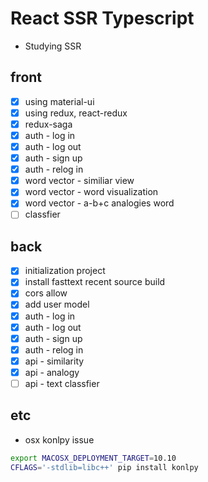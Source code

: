 # React SSR Typescript

- Studying SSR

## front

- [x] using material-ui
- [x] using redux, react-redux
- [x] redux-saga
- [x] auth - log in
- [x] auth - log out
- [x] auth - sign up
- [x] auth - relog in
- [x] word vector - similiar view
- [x] word vector - word visualization
- [x] word vector - a-b+c analogies word
- [ ] classfier

## back

- [x] initialization project
- [x] install fasttext recent source build
- [x] cors allow
- [x] add user model
- [x] auth - log in
- [x] auth - log out
- [x] auth - sign up
- [x] auth - relog in
- [x] api - similarity
- [x] api - analogy
- [ ] api - text classfier

## etc

- osx konlpy issue

```bash
export MACOSX_DEPLOYMENT_TARGET=10.10
CFLAGS='-stdlib=libc++' pip install konlpy
```
